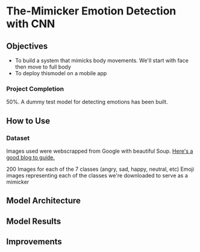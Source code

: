 # The-Mimicker Emotion Detection with CNN

## Objectives

- To build a system that mimicks body movements. We'll start with face then move to full body
- To deploy thismodel on a  mobile app

### Project Completion
50%. A dummy test model for detecting emotions has been built. 

## How to Use

### Dataset

Images used were webscrapped from Google with beautiful Soup. [Here's a good blog to guide.](https://towardsdatascience.com/image-scraping-with-python-a96feda8af2d)

200 Images for each of the 7 classes (angry, sad, happy, neutral, etc) 
Emoji images representing each of the classes we're downloaded to serve as a mimicker

## Model Architecture



## Model Results

## Improvements
